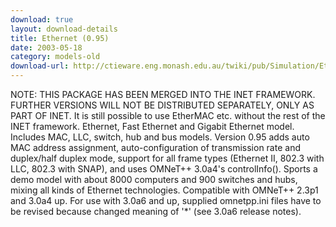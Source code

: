 ```yaml
---
download: true
layout: download-details
title: Ethernet (0.95)
date: 2003-05-18
category: models-old
download-url: http://ctieware.eng.monash.edu.au/twiki/pub/Simulation/EtherNet/Ethernet-0.95-src.tgz
---
```


NOTE: THIS PACKAGE HAS BEEN MERGED INTO THE INET FRAMEWORK. FURTHER VERSIONS WILL NOT BE DISTRIBUTED SEPARATELY, ONLY AS PART OF INET. It is still possible to use EtherMAC etc. without the rest of the INET framework.
Ethernet, Fast Ethernet and Gigabit Ethernet model. Includes MAC, LLC, switch, hub and bus models.  Version 0.95 adds auto MAC address assignment, auto-configuration of transmission rate and duplex/half duplex mode, support for all frame types (Ethernet II, 802.3 with LLC, 802.3 with SNAP), and uses OMNeT++ 3.0a4's controlInfo(). Sports a demo model with about 8000 computers and 900 switches and hubs, mixing all kinds of Ethernet technologies.
Compatible with OMNeT++ 2.3p1 and 3.0a4 up. For use with 3.0a6 and up, supplied omnetpp.ini files have to be revised because changed meaning of '*' (see 3.0a6 release notes).
